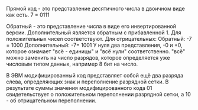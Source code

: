 Прямой код - это представление десятичного числа в двоичном виде как есть.
7 = 0111

Обратный - это представление числа в виде его инвертированной версии. Дополнительный является обратным с прибавленной 1.
Для положительных чисел соответствуют. Для отрицательных:
Обратный: -7 = 1000
Дополнительный: -7= 1001
У нуля два представления, -0 и +0, которое означает "всё - единицы" и "всё нули" соответственно. "всё" можно заменить на число разрядов, которое определяется уже числовым типом данных, например 8 бит на число.

В ЭВМ модифицированный код представляет собой ещё два разряда слева, определяющих знак и переполнение разрядной сетки.
В результате суммы значения модифицированного кода 01 свидетельствует о положительном переполнении разрядной сетки, а 10 - об отрицательном переполнении.